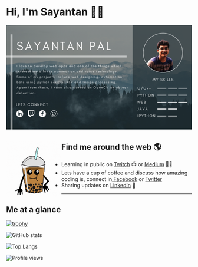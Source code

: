 # Hi, I'm Sayantan 👋🏼 

<img src="https://github.com/Sayantan-world/temporary-images/blob/master/bio_w.png?raw=true" alt="banner that says Sayantan Pal - About">

## Find me around the web 🌎 <a href="https://github.com/sponsors/M0nica"><img align="left" width="150" height="150" src="https://github.com/Sayantan-world/temporary-images/blob/master/coffee.gif?raw=true"></a>
- Learning in public on <a href="https://www.twitch.tv/chocolatekiddo" target="_blank">Twitch</a> 📺 or <a href="https://medium.com/@sayantan.world98" target="_blank">Medium</a> ✍🏾
- Lets have a cup of coffee and discuss how amazing coding is, connect in<a href="https://www.facebook.com/profile.php?id=100009011024546" target="_blank"> Facebook</a> or 
  <a href="https://twitter.com/sayantan_world" target="_blank"> Twitter</a>
- Sharing updates on <a href="https://www.linkedin.com/in/sayantan-pal-3b900bb6/" target="_blank">LinkedIn</a> 💼
---

## Me at a glance
[![trophy](https://github-profile-trophy.vercel.app/?username=Sayantan-world)](https://github.com/ryo-ma/github-profile-trophy)

![GitHub stats](https://github-readme-stats.vercel.app/api?username=Sayantan-world&show_icons=true) 

[![Top Langs](https://github-readme-stats.vercel.app/api/top-langs/?username=Sayantan-world)](https://github.com/anuraghazra/github-readme-stats)

![Profile views](https://gpvc.arturio.dev/Sayantan-world) 
